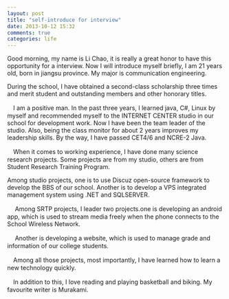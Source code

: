 ```yaml
---
layout: post
title: "self-introduce for interview"
date: 2013-10-12 15:32
comments: true
categories: life
---
```

   Good morning, my name is Li Chao, it is really a great honor to have this opportunity for a interview. Now I will introduce myself briefly, I am 21 years old, born in jiangsu province. My major is communication engineering.

   During the school, I have obtained a second-class scholarship three times and merit student and outstanding members and other honorary titles.

 　I am a positive man. In the past three years, I learned java, C#, Linux by myself and recommended myself to the INTERNET CENTER studio in our school for development work. Now I have been the team leader of the studio. Also, being the class monitor for about 2 years improves my leadership skills. By the way, I have passed CET4/6 and NCRE-2 Java. 

 　When it comes to working experience, I have done many science research projects. Some projects are from my studio, others are from Student Research Training Program.

   Among studio projects, one is to use Discuz open-source framework to develop the BBS of our school. Another is to develop a VPS integrated management system using .NET and SQLSERVER. 
<!-- more -->
　 Among SRTP projects, I leader two projects.one is developing an android app, which is used to stream media freely when the phone connects to the School Wireless Network.

　 Another is developing a website, which is used to manage grade and information of our college students. 

 　Among all those projects, most importantly, I have learned how to learn a new technology quickly.

 　In addition to this, I love reading and playing basketball and biking. My favourite writer is Murakami.
